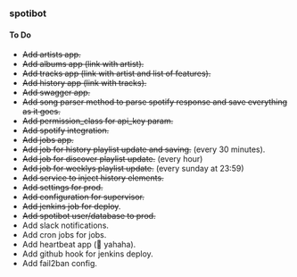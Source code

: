 ### spotibot


#### To Do

* ~~Add artists app.~~
* ~~Add albums app (link with artist).~~
* ~~Add tracks app (link with artist and list of features).~~
* ~~Add history app (link with tracks).~~
* ~~Add swagger app.~~
* ~~Add song parser method to parse spotify response and save everything as it goes.~~  
* ~~Add permission_class for api_key param.~~  
* ~~Add spotify integration.~~
* ~~Add jobs app.~~
* ~~Add job for history playlist update and saving.~~ (every 30 minutes).
* ~~Add job for discover playlist update.~~ (every hour)
* ~~Add job for weeklys playlist update.~~ (every sunday at 23:59)
* ~~Add service to inject history elements.~~
* ~~Add settings for prod.~~
* ~~Add configuration for supervisor.~~
* ~~Add jenkins job for deploy~~.
* ~~Add spotibot user/database to prod.~~
* Add slack notifications.
* Add cron jobs for jobs.
* Add heartbeat app (🌿 yahaha).
* Add github hook for jenkins deploy.
* Add fail2ban config.
